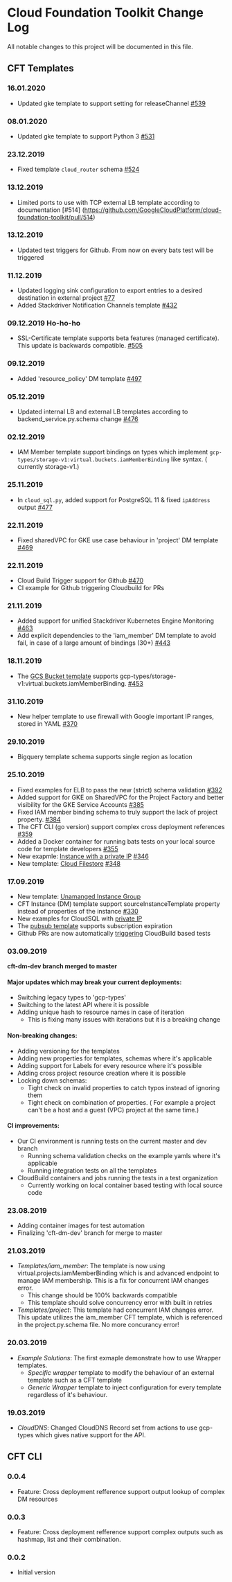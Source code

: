 # Cloud Foundation Toolkit Change Log

All notable changes to this project will be documented in this file.

## CFT Templates

### 16.01.2020

- Updated gke template to support setting for releaseChannel [#539](https://github.com/GoogleCloudPlatform/cloud-foundation-toolkit/pull/539)

### 08.01.2020

- Updated gke template to support Python 3 [#531](https://github.com/GoogleCloudPlatform/cloud-foundation-toolkit/pull/531)

### 23.12.2019

- Fixed template `cloud_router` schema [#524](https://github.com/GoogleCloudPlatform/cloud-foundation-toolkit/pull/524)

### 13.12.2019

- Limited ports to use with TCP external LB template according to documentation [#514] (https://github.com/GoogleCloudPlatform/cloud-foundation-toolkit/pull/514)

### 13.12.2019

- Updated test triggers for Github. From now on every bats test will be triggered

### 11.12.2019

- Updated logging sink configuration to export entries to a desired destination in external project [#77](https://github.com/GoogleCloudPlatform/cloud-foundation-toolkit/pull/496)
- Added Stackdriver Notification Channels template [#432](https://github.com/GoogleCloudPlatform/cloud-foundation-toolkit/pull/485)

### 09.12.2019 Ho-ho-ho

- SSL-Certificate template supports beta features (managed certificate). This update is backwards compatible. [#505](https://github.com/GoogleCloudPlatform/cloud-foundation-toolkit/pull/505)

### 09.12.2019

- Added 'resource_policy' DM template [#497](https://github.com/GoogleCloudPlatform/cloud-foundation-toolkit/pull/497)

### 05.12.2019

- Updated internal LB and external LB templates according to backend_service.py.schema change [#476](https://github.com/GoogleCloudPlatform/cloud-foundation-toolkit/pull/476)

### 02.12.2019

- IAM Member template support bindings on types which implement `gcp-types/storage-v1:virtual.buckets.iamMemberBinding` like syntax. ( currently storage-v1.)

### 25.11.2019

- In `cloud_sql.py`, added support for PostgreSQL 11 & fixed `ipAddress` output [#477](https://github.com/GoogleCloudPlatform/cloud-foundation-toolkit/pull/477)

### 22.11.2019

- Fixed sharedVPC for GKE use case behaviour in 'project' DM template [#469](https://github.com/GoogleCloudPlatform/cloud-foundation-toolkit/pull/469)

### 22.11.2019

- Cloud Build Trigger support for Github [#470](https://github.com/GoogleCloudPlatform/cloud-foundation-toolkit/pull/463)
- CI example for Github triggering Cloudbuild for PRs

### 21.11.2019

- Added support for unified Stackdriver Kubernetes Engine Monitoring [#463](https://github.com/GoogleCloudPlatform/cloud-foundation-toolkit/pull/463)
- Add explicit dependencies to the 'iam_member' DM template to avoid fail, in case of a large amount of bindings (30+) [#443](https://github.com/GoogleCloudPlatform/cloud-foundation-toolkit/pull/443)

### 18.11.2019

- The [GCS Bucket template](https://github.com/GoogleCloudPlatform/cloud-foundation-toolkit/tree/ocsig-patch-storage1/dm/templates/gcs_bucket) supports gcp-types/storage-v1:virtual.buckets.iamMemberBinding. [#453](https://github.com/GoogleCloudPlatform/cloud-foundation-toolkit/pull/453)

### 31.10.2019

- New helper template to use firewall with Google important IP ranges, stored in YAML [#370](https://github.com/GoogleCloudPlatform/cloud-foundation-toolkit/pull/370)

### 29.10.2019

- Bigquery template schema supports single region as location

### 25.10.2019

- Fixed examples for ELB to pass the new (strict) schema validation [#392](https://github.com/GoogleCloudPlatform/cloud-foundation-toolkit/pull/392)
- Added support for GKE on SharedVPC for the Project Factory and better visibility for the GKE Service Accounts [#385](https://github.com/GoogleCloudPlatform/cloud-foundation-toolkit/pull/385)
- Fixed IAM member binding schema to truly support the lack of project property. [#384](https://github.com/GoogleCloudPlatform/cloud-foundation-toolkit/pull/384)
- The CFT CLI (go version) support complex cross deployment references [#359](https://github.com/GoogleCloudPlatform/cloud-foundation-toolkit/pull/359)
- Added a Docker container for running bats tests on your local source code for template developers [#355](https://github.com/GoogleCloudPlatform/cloud-foundation-toolkit/pull/355)
- New exapmle: [Instance with a private IP](https://github.com/GoogleCloudPlatform/cloud-foundation-toolkit/blob/master/dm/templates/instance/examples/instance_private.yaml) [#346](https://github.com/GoogleCloudPlatform/cloud-foundation-toolkit/pull/346)
- New template: [Cloud Filestore](https://github.com/GoogleCloudPlatform/cloud-foundation-toolkit/tree/master/dm/templates/cloud_filestore) [#348](https://github.com/GoogleCloudPlatform/cloud-foundation-toolkit/pull/348)

### 17.09.2019

- New template: [Unamanged Instance Group](https://github.com/GoogleCloudPlatform/cloud-foundation-toolkit/tree/master/dm/templates/unmanaged_instance_group)
- CFT Instance (DM) template support sourceInstanceTemplate property instead of properties of the instance [#330](https://github.com/GoogleCloudPlatform/cloud-foundation-toolkit/pull/330)
- New examples for CloudSQL with [private IP](https://github.com/GoogleCloudPlatform/cloud-foundation-toolkit/blob/master/dm/templates/cloud_sql/examples/cloud_sql_private_network.yaml)
- The [pubsub template](https://github.com/GoogleCloudPlatform/cloud-foundation-toolkit/tree/master/dm/templates/pubsub) supports subscription expiration
- Github PRs are now automatically [triggering](https://github.com/GoogleCloudPlatform/cloud-foundation-toolkit/pull/312) CloudBuild based tests

### 03.09.2019

 **cft-dm-dev branch merged to master**
 
#### Major updates which may break your current deployments:
- Switching legacy types to 'gcp-types'
- Switching to the latest API where it is possible
- Adding unique hash to resource names in case of iteration
  - This is fixing many issues with iterations but it is a breaking change

#### Non-breaking changes:
- Adding versioning for the templates
- Adding new properties for templates, schemas where it's applicable
- Adding support for Labels for every resource where it's possible
- Adding cross project resource creation where it is possible
- Locking down schemas:
  - Tight check on invalid properties to catch typos instead of ignoring them
  - Tight check on combination of properties. ( For example a project can't be
  a host and a guest (VPC) project at the same time.)
  
#### CI improvements:
- Our CI environment is running tests on the current master and dev branch
  - Running schema validation checks on the example yamls where it's applicable
  - Running integration tests on all the templates
- CloudBuild containers and jobs running the tests in a test organization
  - Currently working on local container based testing with local source code

### 23.08.2019

- Adding container images for test automation
- Finalizing 'cft-dm-dev' branch for merge to master

### 21.03.2019

- *Templates/iam_member*: The template is now using virtual.projects.iamMemberBinding which is and advanced
endpoint to manage IAM membership. This is a fix for concurrent IAM changes error.
   - This change should be 100% backwards compatible
   - This template should solve concurrency error with built in retries
 - *Templates/project*: This template had  concurrent IAM changes error. This update utilizes the iam_member 
 CFT template, which is referenced in the project.py.schema file. No more concurancy error!

### 20.03.2019

 - *Example Solutions*: The first exmaple demonstrate how to use Wrapper templates.
   - *Specific wrapper* template to modify the behaviour of an external template such as a CFT template
   - *Generic Wrapper* template to inject configuration for every template regardless of it's behaviour.

### 19.03.2019

 - *CloudDNS*: Changed CloudDNS Record set from actions to use gcp-types which gives native support for the API.

## CFT CLI

### 0.0.4

- Feature: Cross deployment refference support output lookup of complex DM resources 

### 0.0.3

- Feature: Cross deployment refference support complex outputs such as hashmap, list and their combination. 

### 0.0.2 

- Initial version
